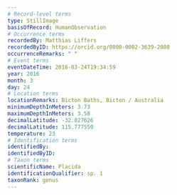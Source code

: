 ```yaml
---
# Record-level terms
type: StillImage
basisOfRecord: HumanObservation
# Occurrence terms
recordedBy: Matthias Liffers
recordedByID: https://orcid.org/0000-0002-3639-2080
occurrenceRemarks: " "
# Event terms
eventDateTime: 2016-03-24T19:34:59
year: 2016
month: 3
day: 24
# Location terms
locationRemarks: Bicton Baths, Bicton / Australia
minimumDepthInMeters: 3.73
maximumDepthInMeters: 3.58
decimalLatitude: -32.027626
decimalLatitude: 115.777550
temperature: 23
# Identification terms
identifiedBy: 
identifiedByID: 
# Taxon terms
scientificName: Placida
identificationQualifier: sp. 1
taxonRank: genus
---
```


